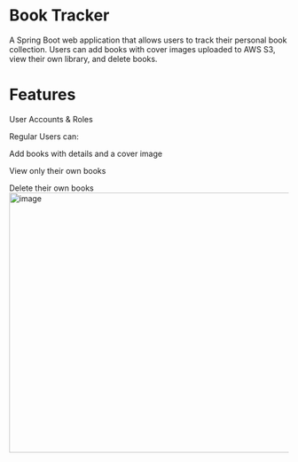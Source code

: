 # Book Tracker
A Spring Boot web application that allows users to track their personal book collection. Users can add books with cover images uploaded to AWS S3, view their own library, and delete books.

# Features
User Accounts & Roles

Regular Users can:

Add books with details and a cover image

View only their own books

Delete their own books
<img width="1481" height="469" alt="image" src="https://github.com/user-attachments/assets/ecada410-854a-4692-8ac6-73530f5e8b07" />
